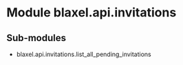 Module blaxel.api.invitations
=============================

Sub-modules
-----------
* blaxel.api.invitations.list_all_pending_invitations